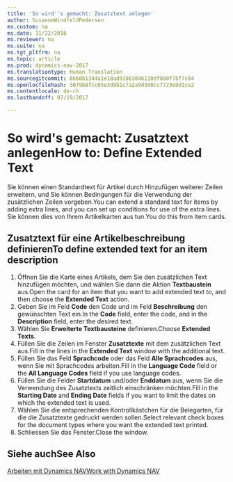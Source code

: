 ```yaml
---
title: 'So wird''s gemacht: Zusatztext anlegen'
author: SusanneWindfeldPedersen
ms.custom: na
ms.date: 11/22/2016
ms.reviewer: na
ms.suite: na
ms.tgt_pltfrm: na
ms.topic: article
ms.prod: dynamics-nav-2017
ms.translationtype: Human Translation
ms.sourcegitcommit: 6b60b1344a1e18ad91863046110df880f75f7c04
ms.openlocfilehash: 3079b8fcc05e3d9b1c7a2a9d390cc7723e9d1ce2
ms.contentlocale: de-ch
ms.lasthandoff: 07/19/2017

---
```

    
# <a name="how-to-define-extended-text"></a><span data-ttu-id="c266a-102">So wird's gemacht: Zusatztext anlegen</span><span class="sxs-lookup"><span data-stu-id="c266a-102">How to: Define Extended Text</span></span>

<span data-ttu-id="c266a-103">Sie können einen Standardtext für Artikel durch Hinzufügen weiterer Zeilen erweitern, und Sie können Bedingungen für die Verwendung der zusätzlichen Zeilen vorgeben.</span><span class="sxs-lookup"><span data-stu-id="c266a-103">You can extend a standard text for items by adding extra lines, and you can set up conditions for use of the extra lines.</span></span> <span data-ttu-id="c266a-104">Sie können dies von Ihrem Artikelkarten aus tun.</span><span class="sxs-lookup"><span data-stu-id="c266a-104">You do this from item cards.</span></span>

## <a name="to-define-extended-text-for-an-item-description"></a><span data-ttu-id="c266a-105">Zusatztext für eine Artikelbeschreibung definieren</span><span class="sxs-lookup"><span data-stu-id="c266a-105">To define extended text for an item description</span></span>
1. <span data-ttu-id="c266a-106">Öffnen Sie die Karte eines Artikels, dem Sie den zusätzlichen Text hinzufügen möchten, und wählen Sie dann die Aktion **Textbaustein** aus.</span><span class="sxs-lookup"><span data-stu-id="c266a-106">Open the card for an item that you want to add extended text to, and then choose the **Extended Text** action.</span></span>
2. <span data-ttu-id="c266a-107">Geben Sie im Feld **Code** den Code und im Feld **Beschreibung** den gewünschten Text ein.</span><span class="sxs-lookup"><span data-stu-id="c266a-107">In the **Code** field, enter the code, and in the **Description** field, enter the desired text.</span></span>
3. <span data-ttu-id="c266a-108">Wählen Sie **Erweiterte Textbausteine** definieren.</span><span class="sxs-lookup"><span data-stu-id="c266a-108">Choose **Extended Texts**.</span></span>
4. <span data-ttu-id="c266a-109">Füllen Sie die Zeilen im Fenster **Zusatztexte** mit dem zusätzlichen Text aus.</span><span class="sxs-lookup"><span data-stu-id="c266a-109">Fill in the lines in the **Extended Text** window with the additional text.</span></span>
5. <span data-ttu-id="c266a-110">Füllen Sie das Feld **Sprachcode** oder das Feld **Alle Sprachcodes** aus, wenn Sie mit Sprachcodes arbeiten.</span><span class="sxs-lookup"><span data-stu-id="c266a-110">Fill in the **Language Code** field or the **All Language Codes** field if you use language codes.</span></span> 
6. <span data-ttu-id="c266a-111">Füllen Sie die Felder **Startdatum** und/oder **Enddatum** aus, wenn Sie die Verwendung des Zusatztexts zeitlich einschränken möchten.</span><span class="sxs-lookup"><span data-stu-id="c266a-111">Fill in the **Starting Date** and **Ending Date** fields if you want to limit the dates on which the extended text is used.</span></span>
7. <span data-ttu-id="c266a-112">Wählen Sie die entsprechenden Kontrollkästchen für die Belegarten, für die die Zusatztexte gedruckt werden sollen.</span><span class="sxs-lookup"><span data-stu-id="c266a-112">Select relevant check boxes for the document types where you want the extended text printed.</span></span>
8. <span data-ttu-id="c266a-113">Schliessen Sie das Fenster.</span><span class="sxs-lookup"><span data-stu-id="c266a-113">Close the window.</span></span>

## <a name="see-also"></a><span data-ttu-id="c266a-114">Siehe auch</span><span class="sxs-lookup"><span data-stu-id="c266a-114">See Also</span></span>
[<span data-ttu-id="c266a-115">Arbeiten mit Dynamics NAV</span><span class="sxs-lookup"><span data-stu-id="c266a-115">Work with Dynamics NAV</span></span>](ui-work-product.md)


